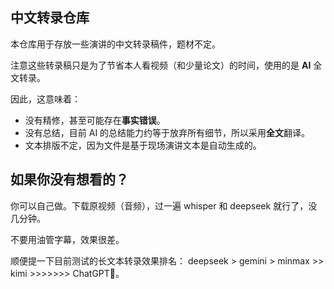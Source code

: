 ## 中文转录仓库

本仓库用于存放一些演讲的中文转录稿件，题材不定。

注意这些转录稿只是为了节省本人看视频（和少量论文）的时间，使用的是 **AI** 全文转录。

因此，这意味着：
+ 没有精修，甚至可能存在**事实错误**。
+ 没有总结，目前 AI 的总结能力约等于放弃所有细节，所以采用**全文**翻译。
+ 文本排版不定，因为文件是基于现场演讲文本是自动生成的。

## 如果你没有想看的？

你可以自己做。下载原视频（音频），过一遍 whisper 和 deepseek 就行了，没几分钟。

不要用油管字幕，效果很差。

顺便提一下目前测试的长文本转录效果排名： deepseek > gemini > minmax >> kimi >>>>>>> ChatGPT💩。
